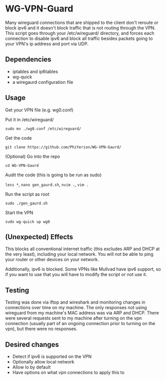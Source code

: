 # WG-VPN-Guard
Many wireguard connections that are shipped to the client don't reroute or block ipv6 and it doesn't block traffic that is not routing through the VPN. This script goes through your /etc/wireguard/ directory, and forces each connection to disable ipv6 and block all traffic besides packets going to your VPN's ip address and port via UDP.

## Dependencies
- iptables and ip6tables
- wg-quick
- a wiregaurd configuration file

## Usage
Get your VPN file (e.g. wg0.conf)

Put it in /etc/wireguard/

`sudo mv ./wg0.conf /etc/wireguard/`

Get the code

`git clone https://github.com/PhiYerion/WG-VPN-Gaurd/`

(Optional) Go into the repo

`cd WG-VPN-Gaurd`

Audit the code (this is going to be run as sudo)

`less *`, `nano gen_gaurd.sh`, `nvim .`, `vim .`

Run the script as root

`sudo ./gen_gaurd.sh`

Start the VPN

`sudo wg-quick up wg0`

## (Unexpected) Effects
This blocks all conventional internet traffic (this excludes ARP and DHCP at the very least), including your local network. You will not be able to ping your router or other devices on your network.

Additionally, ipv6 is blocked. Some VPNs like Mullvad have ipv6 support, so if you want to use that you will have to modify the script or not use it.

## Testing
Testing was done via iftop and wireshark and monitoring changes in connections over time on my machine. The only responses not using wireguard from my machine's MAC address was via ARP and DHCP. There were several requests sent to my machine after turning on the vpn connection (usually part of an ongoing connection prior to turning on the vpn), but there were no responses.

## Desired changes
- Detect if ipv6 is supported on the VPN
- Optionally allow local network
- Allow lo by default
- Have options on what vpn connections to apply this to
